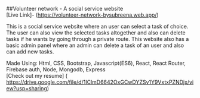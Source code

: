 ##Volunteer network - A social service website<br>
[Live Link]- (https://volunteer-network-bysubreena.web.app/)<br>

This is a social service website where an user can select a task of choice.
The user can also view the selected tasks altogether and also can delete tasks if he wants by going through a private route.
This website also has a  basic admin panel where an admin can delete a task of an user and also can add new tasks.  

Made Using: Html, CSS, Bootstrap, Javascript(ES6), React, React Router, Firebase auth, Node, Mongodb,  Express <br>
[Check out my resume] ( https://drive.google.com/file/d/1IClmD6642OxGCwDYZSv1Y9VxtxPZNDjx/view?usp=sharing)

